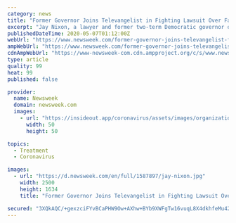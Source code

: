 ```yaml
---
category: news
title: "Former Governor Joins Televangelist in Fighting Lawsuit Over Fake Coronavirus Cure"
excerpt: "Jay Nixon, a lawyer and former two-term Democratic governor of Missouri, is defending Jim Bakker's \"religious freedom\" after the televangelist was sued by the state for allegedly promoting a fake coronavirus cure."
publishedDateTime: 2020-05-07T01:12:00Z
webUrl: "https://www.newsweek.com/former-governor-joins-televangelist-fighting-lawsuit-over-fake-coronavirus-cure-1502450"
ampWebUrl: "https://www.newsweek.com/former-governor-joins-televangelist-fighting-lawsuit-over-fake-coronavirus-cure-1502450?amp=1"
cdnAmpWebUrl: "https://www-newsweek-com.cdn.ampproject.org/c/s/www.newsweek.com/former-governor-joins-televangelist-fighting-lawsuit-over-fake-coronavirus-cure-1502450?amp=1"
type: article
quality: 99
heat: 99
published: false

provider:
  name: Newsweek
  domain: newsweek.com
  images:
    - url: "https://insideout.app/coronavirus/assets/images/organizations/newsweek.com-50x50.jpg"
      width: 50
      height: 50

topics:
  - Treatment
  - Coronavirus

images:
  - url: "https://d.newsweek.com/en/full/1587897/jay-nixon.jpg"
    width: 2500
    height: 1634
    title: "Former Governor Joins Televangelist in Fighting Lawsuit Over Fake Coronavirus Cure"

secured: "3XQkAQC/+gexzciFYvBCaPHW9Ow+AXhw+BYb9XWFgTw16vuqL8X4dkhfeMu42QRG/OYYVQUZRJbYyeUUDrf/b9O/Mw7C0gFajZvqJOijILp68JQ8ZrP1cMuoJw7ceN4A7nga9/Kor3o16ZDhvG027il9ei7OMkMZ7N4Hag3R8Wfhu+ufm4njsVIo6+X689qoZck68p2FW3nMPozUm/XMtw7NDRgh5A+MMCM7OG2R83JuzWydyhsRsXJQI55WuRzBa1utP9M62nSmxyHqwUnS3A0U2FA5i4vI6brm1JLZMxMX0bTZHDbSIkCY6wS99UwSxdArl02At73maQcCbNzdxzmyu1VDUWK6axsgjO+VDVUJnd6roWYTk1f++AFf3MFPHio6D3qnGiL0yJqpxk/IHbiZVqXfDZlSzJDUQyD0uh1gG+TlOv0WtjxG4CBQkUi0yW6UO7IMF8XKJofZk46g0UxSBCvXwYCFUL4R5asII3s=;wRai0yxIpebxyi0JFH/elw=="
---
```


